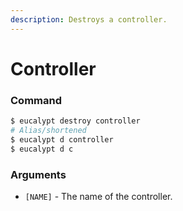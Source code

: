 ```yaml
---
description: Destroys a controller.
---
```


# Controller

### Command

```ruby
$ eucalypt destroy controller
# Alias/shortened
$ eucalypt d controller
$ eucalypt d c
```

### Arguments

* `[NAME]` - The name of the controller.

